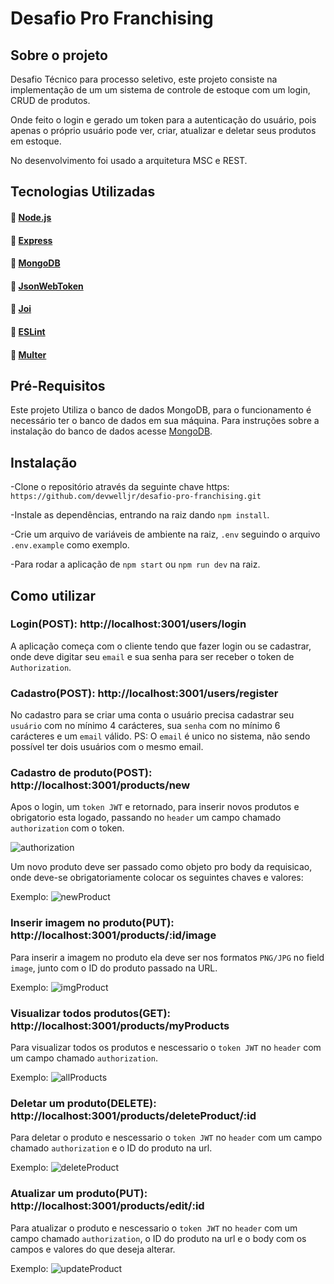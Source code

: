 # Desafio Pro Franchising

## Sobre o projeto

Desafio Técnico para processo seletivo, este projeto consiste na implementação de um um sistema de controle de estoque com um login, CRUD de produtos.

Onde feito o login e gerado um token para a autenticação do usuário, pois apenas o próprio usuário pode ver, criar, atualizar e deletar seus produtos em estoque.

No desenvolvimento foi usado a arquitetura MSC e REST.

## Tecnologias Utilizadas

#### :link: [Node.js](https://nodejs.org/en/)
#### :link: [Express](https://expressjs.com/pt-br/)
#### :link: [MongoDB](https://docs.mongodb.com/)
#### :link: [JsonWebToken](https://jwt.io/introduction)
#### :link: [Joi](https://joi.dev/api/?v=17.5.0)
#### :link: [ESLint](https://eslint.org/)
#### :link: [Multer](https://www.npmjs.com/package/multer)

## Pré-Requisitos

Este projeto Utiliza o banco de dados MongoDB, para o funcionamento é necessário ter o banco de dados em sua máquina. Para instruções sobre a instalação do banco de dados acesse [MongoDB](https://docs.mongodb.com/manual/installation/).

## Instalação

-Clone o repositório através da seguinte chave https: `https://github.com/devwelljr/desafio-pro-franchising.git`

-Instale as dependências, entrando na raiz dando `npm install`.

-Crie um arquivo de variáveis de ambiente na raiz, `.env` seguindo o arquivo `.env.example` como exemplo.

-Para rodar a aplicação de `npm start` ou `npm run dev` na raiz.

## Como utilizar

### Login(POST): http://localhost:3001/users/login

A aplicação começa com o cliente tendo que fazer login ou se cadastrar, onde deve digitar seu `email` e sua senha para ser receber o token de `Authorization`.

### Cadastro(POST): http://localhost:3001/users/register

No cadastro para se criar uma conta o usuário precisa cadastrar seu `usuário` com no mínimo 4 carácteres, sua `senha` com no mínimo 6 carácteres e um `email` válido.
PS: O `email` é unico no sistema, não sendo possível ter dois usuários com o mesmo email.

### Cadastro de produto(POST): http://localhost:3001/products/new

Apos o login, um `token JWT` e retornado, para inserir novos produtos e obrigatorio esta logado, passando no `header` um campo chamado `authorization` com o token.

![authorization](./src/images/authorization.png)

Um novo produto deve ser passado como objeto pro body da requisicao, onde deve-se obrigatoriamente colocar os seguintes chaves e valores:

Exemplo:
![newProduct](./src/images/newProduct.png)

### Inserir imagem no produto(PUT): http://localhost:3001/products/:id/image

Para inserir a imagem no produto ela deve ser nos formatos `PNG/JPG` no field `image`, junto com o ID do produto passado na URL.

Exemplo:
![imgProduct](./src/images/newImg.png)

### Visualizar todos produtos(GET): http://localhost:3001/products/myProducts

Para visualizar todos os produtos e nescessario o `token JWT` no `header` com um campo chamado `authorization`.

Exemplo:
![allProducts](./src/images/allProducts.png)

### Deletar um produto(DELETE): http://localhost:3001/products/deleteProduct/:id

Para deletar o produto e nescessario o `token JWT` no `header` com um campo chamado `authorization` e o ID do produto na url.

Exemplo:
![deleteProduct](./src/images/deleteProduct.png)

### Atualizar um produto(PUT): http://localhost:3001/products/edit/:id

Para atualizar o produto e nescessario o `token JWT` no `header` com um campo chamado `authorization`, o ID do produto na url e o body com os campos e valores do que deseja alterar.

Exemplo:
![updateProduct](./src/images/updateProduct.png)
